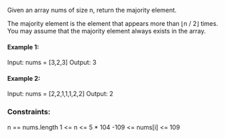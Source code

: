Given an array nums of size n, return the majority element.

The majority element is the element that appears more than ⌊n / 2⌋ times. You may assume that the majority element always exists in the array.



#### Example 1:
Input: nums = [3,2,3]
Output: 3

#### Example 2:
Input: nums = [2,2,1,1,1,2,2]
Output: 2


### Constraints:

n == nums.length
1 <= n <= 5 * 104
-109 <= nums[i] <= 109
 

